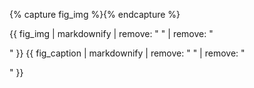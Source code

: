{% capture fig_img %}{% endcapture %}

{{ fig_img | markdownify | remove: " " | remove: "

" }} {{ fig_caption | markdownify | remove: "
" | remove: "

" }}
